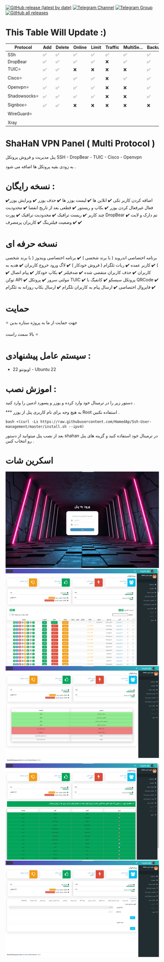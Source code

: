  [![GitHub release (latest by date)](https://img.shields.io/github/v/release/HamedAp/Ssh-User-management)](https://github.com/HamedAp/Ssh-User-management/releases/latest) 
[![Telegram Channel](https://img.shields.io/endpoint?label=Channel&style=flat-square&url=https%3A%2F%2Ftg.sumanjay.workers.dev%2FShaHaNPanel&color=blue)](https://t.me/ShaHaNPanel)
[![Telegram Group](https://img.shields.io/endpoint?color=neon&label=Support%20Group&style=flat-square&url=https%3A%2F%2Ftg.sumanjay.workers.dev%2Fshahanpanel_gp)](https://t.me/shahanpanel_gp)
[![GitHub all releases](https://img.shields.io/github/downloads/HamedAp/Ssh-User-management/total?label=Last%20Version%20Downloads)](https://github.com/HamedAp/Ssh-User-management/releases/latest)

# This Table Will Update :)
Protocol | Add | Delete | Online | Limit | Traffic | MultiSe... | Backup | API | Qrcode 
--- | --- | --- | --- |--- |--- |--- |--- |--- |--- 
SSh | ✅ | ✅ | ✅ | ✅ | ✅ | ✅ | ✅ | ✅ | ✅ 
DropBear | ✅ | ✅ | ✅ | ✅ | ❌ | ✅ | ✅ | ✅ | ✅ 
TUIC⭐️ | ✅ | ✅ | ❌ | ❌ | ❌ | ❌ | ✅ | ✅ | ✅ 
Cisco⭐️ | ✅ | ✅ | ✅ | ✅ | ❌ | ✅ | ✅ | ❌ | 
Openvpn⭐️ | ✅ | ✅ | ✅ | ✅ | ❌ | ❌ | ✅ | ❌ | 
Shadowsocks⭐️ | ✅ | ✅ | ✅ | ✅ | ❌ | ❌ | ✅ | ✅ | ✅ 
Signbox⭐️ | ✅ | ✅ | ❌ | ❌ | ❌ | ❌ | ❌ | ✅ | ✅ 
WireGuard⭐️ |  |  |  |  |  |  |  |  |  
Xray |  |  |  |  |  |  |  |  |  
# ShaHaN VPN Panel ( Multi Protocol )

پنل مدیریت و فروش پروتکل SSH - DropBear - TUIC - Cisco - Openvpn

به زودی بقیه پروتکل ها اضافه می شود .


# نسخه رایگان :

اضافه کردن کاربر تکی ✔️
انلاین ها ✔️
لیست یوزر ها ✔️
حذف یوزر ✔️
ویرایش یوزر✔️
فعال غیرفعال کردن یوزر ✔️
بکاپ و ریستور ✔️
قطعی بعد از تاریخ انقضا ✔️
محدودیت چند کاربر ✔️
ریست ترافیک ✔️
محدودیت ترافیک ✔️
پورت DropBear ✔️
تم دارک و لایت ✔️
وضعیت فیلترینگ ✔️
کاربران پرمصرف ✔️




# نسخه حرفه ای 

برنامه اختصاصی اندروید ( با برند شخصی ) ✔️
برنامه اختصاصی ویندوز ( با برند شخصی ) ✔️
کاربر عمده ✔️
ربات تلگرام ( فروش خودکار ) ✔️
لاگ ورود خروج کاربران ✔️
هدیه به کاربران ✔️
حذف کاربران منقضی شده ✔️
ضدفیلتر ✔️
بکاپ خودکار ✔️
پیام اتصال ✔️
توکن API ✔️
مولتی سرور ✔️
پروتکل TUIC ✔️
پروتکل سیسکو ✔️
کانفیگ با QRCode ✔️
فایروال اختصاصی ✔️
ارسال پیام به کاربران تلگرام ✔️
ارسال بکاپ روزانه به تلگرام ✔️






 # حمایت 
 
  ⭐️ جهت حمایت از ما به پروژه ستاره بدین

بالا سمت راست ⭐️

# سیستم عامل پیشنهادی : 

- اوبونتو 22 - Ubuntu 22


 
# اموزش نصب :

دستور زیر را در ترمینال خود وارد کرده و یوزر و پسورد ادمین را وارد کنید .

*** به هیچ وجه برای نام کاربری پنل از یوزر Root استفاده نکنین .

````
bash <(curl -Ls https://raw.githubusercontent.com/HamedAp/Ssh-User-management/master/install.sh --ipv4)
````

بعد از نصب پنل میتوانید از دستور shahan در ترمینال خود استفاده کنید و گزینه های پنل رو انتخاب کنین . 






# اسکرین شات
![](screenshot/login.png)
![](screenshot/index.png)
![](screenshot/status.png)
![](screenshot/filter.png)
![](screenshot/setting.png)


